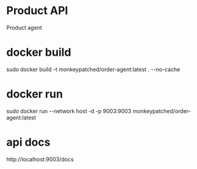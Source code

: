 # Product API
Product agent

# docker build 
sudo docker build -t monkeypatched/order-agent:latest . --no-cache

# docker run
sudo docker run  --network host -d -p 9003:9003 monkeypatched/order-agent:latest

# api docs
http://localhost:9003/docs